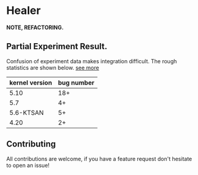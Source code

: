 
# Healer
**NOTE, REFACTORING.**

## Partial Experiment Result.
Confusion of experiment data makes integration difficult. The rough statistics are shown below. [see more](./docs/crahes)

| kernel version | bug number |
|----------------|------------|
| 5.10           | 18+        |
| 5.7            | 4+         |
| 5.6-KTSAN      | 5+         |
| 4.20           | 2+         |


## Contributing

All contributions are welcome, if you have a feature request don't hesitate to open an issue!

